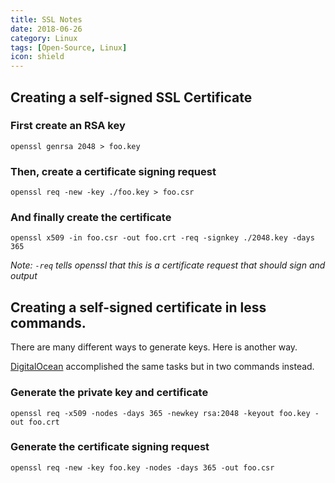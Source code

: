 ```yaml
---
title: SSL Notes
date: 2018-06-26
category: Linux
tags: [Open-Source, Linux]
icon: shield
---
```


## Creating a self-signed SSL Certificate

### First create an RSA key

`openssl genrsa 2048 > foo.key`

### Then, create a certificate signing request

`openssl req -new -key ./foo.key > foo.csr`

### And finally create the certificate

`openssl x509 -in foo.csr -out foo.crt -req -signkey ./2048.key -days 365` 

*Note: `-req` tells openssl that this is a certificate request that should sign and output*

## Creating a self-signed certificate in less commands.

There are many different ways to generate keys. Here is another way.

[DigitalOcean](https://www.digitalocean.com/community/tutorials/how-to-set-up-a-postfix-e-mail-server-with-dovecot) accomplished the same tasks but in two commands instead.

### Generate the private key and certificate

`openssl req -x509 -nodes -days 365 -newkey rsa:2048 -keyout foo.key -out foo.crt`

### Generate the certificate signing request

`openssl req -new -key foo.key -nodes -days 365 -out foo.csr`
